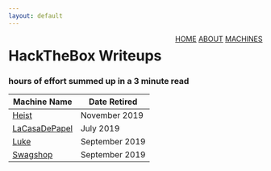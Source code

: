 ```yaml
---
layout: default
---
```

<html>
<div class="topnav">  
  <div style="float:right">
    <a href="https://yaboygmoney.github.io/htb/index.html">HOME</a>
    <a href="https://yaboygmoney.github.io/htb/about.html">ABOUT</a>
    <a href="https://yaboygmoney.github.io/htb/machines.html">MACHINES</a>
  </div>
</div>
</html>

# HackTheBox Writeups
### hours of effort summed up in a 3 minute read

Machine Name | Date Retired
------------ | ------------
[Heist](https://yaboygmoney.github.io/htb/heist.html) | November 2019
[LaCasaDePapel](https://yaboygmoney.github.io/htb/lcdp.html) | July 2019
[Luke](https://yaboygmoney.github.io/htb/luke.html) | September 2019
[Swagshop](https://yaboygmoney.github.io/htb/swagshop.html) | September 2019
